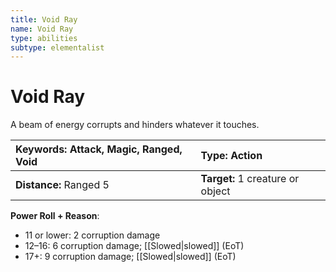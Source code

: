 ```yaml
---
title: Void Ray
name: Void Ray
type: abilities
subtype: elementalist
---
```


# Void Ray

A beam of energy corrupts and hinders whatever it touches.

| **Keywords:** Attack, Magic, Ranged, Void | **Type:** Action                 |
| :---------------------------------------- | :------------------------------- |
| **Distance:** Ranged 5                    | **Target:** 1 creature or object |

**Power Roll + Reason**:

- 11 or lower: 2 corruption damage
- 12–16: 6 corruption damage; [[Slowed|slowed]] (EoT)
- 17+: 9 corruption damage; [[Slowed|slowed]] (EoT)
